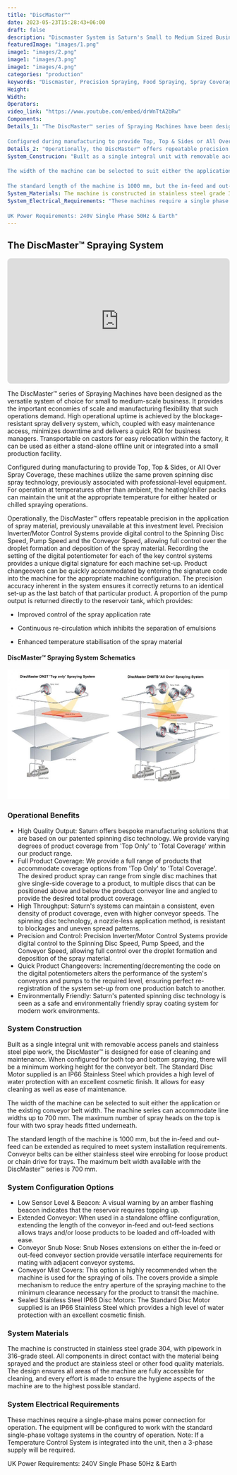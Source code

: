 ```yaml
---
title: "DiscMaster™"
date: 2023-05-23T15:28:43+06:00
draft: false
description: "Discmaster System is Saturn's Small to Medium Sized Business Spraying System. Configured for Top Or All Over Precision Spraying."
featuredImage: "images/1.png"
image1: "images/2.png"
image1: "images/3.png"
image1: "images/4.png"
categories: "production"
keywords: "Discmaster, Precision Spraying, Food Spraying, Spray Coverage"
Height: 
Width: 
Operators:
video_link: "https://www.youtube.com/embed/drWnTtA2bRw"
Components:
Details_1: "The DiscMaster™ series of Spraying Machines have been designed as the versatile system of choice for small to medium scale business. It provides the important economies of scale and manufacturing flexibility that such operations demand. High operational up time is achieved by the blockage resistant spray delivery system, which coupled with easy maintenance access, minimises downtime and delivers a quick ROI for business managers. Transportable on castors for easy relocation within the factory, it can be used as either a stand-alone offline unit or integrated into a small production facility.

Configured during manufacturing to provide Top, Top & Sides or All Over Spray Coverage, these machines utilise the same proven spinning disc spray technology, previously associated with professional level equipment. For operation at temperatures other than ambient, the heating/chiller packs can maintain the unit at the appropriate temperature for either heated or chilled spraying operations."
Details_2: "Operationally, the DiscMaster™ offers repeatable precision in the application of spray material, previously unavailable at this investment level. Precision Inverter/Motor Control Systems provide digital control to the Spinning Disc Speed, Pump Speed and the Conveyor Speed, allowing full control over the droplet formation and deposition of the spray material. Recording the setting of the digital potentiometer for each of the key control systems provides a unique digital signature for each machine set-up. Product changeovers can be quickly accommodated by entering the signature code into the machine for the appropriate machine configuration. The precision accuracy inherent in the system ensures it correctly returns to an identical set-up as the last batch of that particular product. A proportion of the pump output is returned directly to the reservoir tank, which provides"
System_Construcion: "Built as a single integral unit with removable access panels and stainless steel pipe work, the DiscMaster™ is designed for ease of cleaning and maintenance. When configured for both top and bottom spraying there will be a minimum working height for the conveyor belt. The Standard Disc Motor supplied is an IP66 Stainless Steel which provides a high level of water protection with an excellent cosmetic finish. It allows for easy cleaning as well as ease of maintenance

The width of the machine can be selected to suit either the application or the existing conveyor belt width. The machine series can accommodate line widths up to 700 mm. The maximum number of spray heads on the top is four with two spray heads fitted underneath.

The standard length of the machine is 1000 mm, but the in-feed and out-feed can be extended as required to meet system installation requirements {see 'Extended Conveyor' section below}. Conveyor belts can be either stainless steel wire enrobing for loose product or chain drive for trays. The maximum belt width available with the DiscMaster™ series is 700 mm."
System_Materials: The machine is constructed in stainless steel grade 304, with pipework in 316-grade steel. All components in direct contact with the material being sprayed and the product are stainless steel or other food quality materials. The design ensures all areas of the machine are fully accessible for cleaning and every effort is made to ensure the hygiene aspects of the machine are to the highest possible standard.
System_Electrical_Requirements: "These machines require a single phase mains power connection for operation, the equipment will be configured to work with the standard single phase voltage systems in the country of operation. Note: If a Temperature Control System is integrated into the unit then a 3 phase supply will be required.

UK Power Requirements: 240V Single Phase 50Hz & Earth"
---
```



## The DiscMaster™ Spraying System

<div style="position: relative; padding-bottom: 56.25%; height: 0;">
  <iframe src="https://www.youtube.com/embed/drWnTtA2bRw" style="position: absolute; top: 0; left: 0; width: 100%; height: 100%; border: 0; border-radius: 8px;" allowfullscreen="" frameborder="0"></iframe>
</div>

The DiscMaster™ series of Spraying Machines have been designed as the versatile system of choice for small to medium-scale business. It provides the important economies of scale and manufacturing flexibility that such operations demand. High operational uptime is achieved by the blockage-resistant spray delivery system, which, coupled with easy maintenance access, minimizes downtime and delivers a quick ROI for business managers. Transportable on castors for easy relocation within the factory, it can be used as either a stand-alone offline unit or integrated into a small production facility.

Configured during manufacturing to provide Top, Top & Sides, or All Over Spray Coverage, these machines utilize the same proven spinning disc spray technology, previously associated with professional-level equipment. For operation at temperatures other than ambient, the heating/chiller packs can maintain the unit at the appropriate temperature for either heated or chilled spraying operations.

Operationally, the DiscMaster™ offers repeatable precision in the application of spray material, previously unavailable at this investment level. Precision Inverter/Motor Control Systems provide digital control to the Spinning Disc Speed, Pump Speed and the Conveyor Speed, allowing full control over the droplet formation and deposition of the spray material. Recording the setting of the digital potentiometer for each of the key control systems provides a unique digital signature for each machine set-up. Product changeovers can be quickly accommodated by entering the signature code into the machine for the appropriate machine configuration. The precision accuracy inherent in the system ensures it correctly returns to an identical set-up as the last batch of that particular product. A proportion of the pump output is returned directly to the reservoir tank, which provides:

- Improved control of the spray application rate
 
- Continuous re-circulation which inhibits the separation of emulsions
 
- Enhanced temperature stabilisation of the spray material

#### DiscMaster™ Spraying System Schematics

![DiscMaster™ Spraying System Schematics](images/5.jpg)


### Operational Benefits

- High Quality Output: Saturn offers bespoke manufacturing solutions that are based on our patented spinning disc technology. We provide varying degrees of product coverage from 'Top Only' to 'Total Coverage' within our product range.
- Full Product Coverage: We provide a full range of products that accommodate coverage options from 'Top Only' to 'Total Coverage'. The desired product spray can range from single disc machines that give single-side coverage to a product, to multiple discs that can be positioned above and below the product conveyor line and angled to provide the desired total product coverage.
- High Throughput: Saturn's systems can maintain a consistent, even density of product coverage, even with higher conveyor speeds. The spinning disc technology, a nozzle-less application method, is resistant to blockages and uneven spread patterns.
- Precision and Control: Precision Inverter/Motor Control Systems provide digital control to the Spinning Disc Speed, Pump Speed, and the Conveyor Speed, allowing full control over the droplet formation and deposition of the spray material.
- Quick Product Changeovers: Incrementing/decrementing the code on the digital potentiometers alters the performance of the system's conveyors and pumps to the required level, ensuring perfect re-registration of the system set-up from one production batch to another.
- Environmentally Friendly: Saturn's patented spinning disc technology is seen as a safe and environmentally friendly spray coating system for modern work environments.

### System Construction

Built as a single integral unit with removable access panels and stainless steel pipe work, the DiscMaster™ is designed for ease of cleaning and maintenance. When configured for both top and bottom spraying, there will be a minimum working height for the conveyor belt. The Standard Disc Motor supplied is an IP66 Stainless Steel which provides a high level of water protection with an excellent cosmetic finish. It allows for easy cleaning as well as ease of maintenance.

The width of the machine can be selected to suit either the application or the existing conveyor belt width. The machine series can accommodate line widths up to 700 mm. The maximum number of spray heads on the top is four with two spray heads fitted underneath.

The standard length of the machine is 1000 mm, but the in-feed and out-feed can be extended as required to meet system installation requirements. Conveyor belts can be either stainless steel wire enrobing for loose product or chain drive for trays. The maximum belt width available with the DiscMaster™ series is 700 mm.

### System Configuration Options

- Low Sensor Level & Beacon: A visual warning by an amber flashing beacon indicates that the reservoir requires topping up.
- Extended Conveyor: When used in a standalone offline configuration, extending the length of the conveyor in-feed and out-feed sections allows trays and/or loose products to be loaded and off-loaded with ease.
- Conveyor Snub Nose: Snub Noses extensions on either the in-feed or out-feed conveyor section provide versatile interface requirements for mating with adjacent conveyor systems.
- Conveyor Mist Covers: This option is highly recommended when the machine is used for the spraying of oils. The covers provide a simple mechanism to reduce the entry aperture of the spraying machine to the minimum clearance necessary for the product to transit the machine.
- Sealed Stainless Steel IP66 Disc Motors: The Standard Disc Motor supplied is an IP66 Stainless Steel which provides a high level of water protection with an excellent cosmetic finish.
  
### System Materials

The machine is constructed in stainless steel grade 304, with pipework in 316-grade steel. All components in direct contact with the material being sprayed and the product are stainless steel or other food quality materials. The design ensures all areas of the machine are fully accessible for cleaning, and every effort is made to ensure the hygiene aspects of the machine are to the highest possible standard.

### System Electrical Requirements

These machines require a single-phase mains power connection for operation. The equipment will be configured to work with the standard single-phase voltage systems in the country of operation. Note: If a Temperature Control System is integrated into the unit, then a 3-phase supply will be required.

UK Power Requirements: 240V Single Phase 50Hz & Earth
